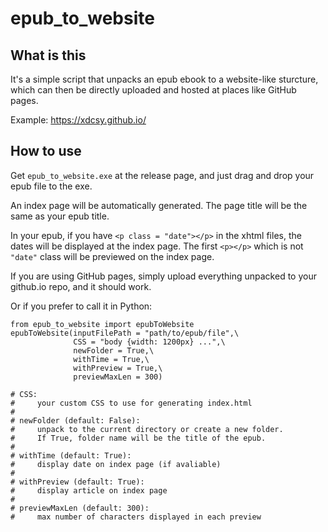 # epub_to_website
 
## What is this
It's a simple script that unpacks an epub ebook to a website-like sturcture, which can then be directly uploaded and hosted at places like GitHub pages.

Example: https://xdcsy.github.io/

## How to use
Get `epub_to_website.exe` at the release page, and just drag and drop your epub file to the exe.

An index page will be automatically generated. The page title will be the same as your epub title.

In your epub, if you have `<p class = "date"></p>` in the xhtml files, the dates will be displayed at the index page. The first `<p></p>` which is not `"date"` class will be previewed on the index page.

If you are using GitHub pages, simply upload everything unpacked to your github.io repo, and it should work.

Or if you prefer to call it in Python:

``` Python3
from epub_to_website import epubToWebsite
epubToWebsite(inputFilePath = "path/to/epub/file",\
              CSS = "body {width: 1200px} ...",\
              newFolder = True,\
              withTime = True,\
              withPreview = True,\
              previewMaxLen = 300)

# CSS:
#     your custom CSS to use for generating index.html
#
# newFolder (default: False):
#     unpack to the current directory or create a new folder.
#     If True, folder name will be the title of the epub.
#
# withTime (default: True):
#     display date on index page (if avaliable)
#
# withPreview (default: True):
#     display article on index page
#
# previewMaxLen (default: 300):
#     max number of characters displayed in each preview 
```
